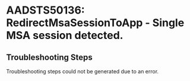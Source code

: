 
# AADSTS50136: RedirectMsaSessionToApp - Single MSA session detected.


## Troubleshooting Steps
Troubleshooting steps could not be generated due to an error.